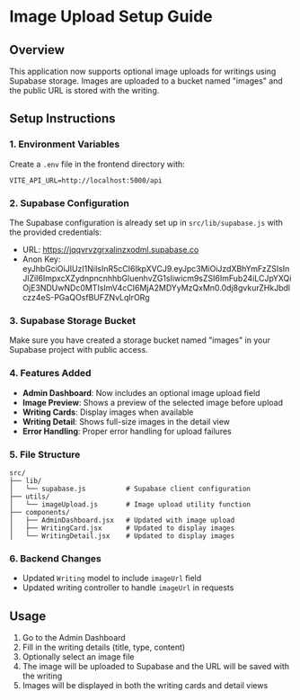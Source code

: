 # Image Upload Setup Guide

## Overview
This application now supports optional image uploads for writings using Supabase storage. Images are uploaded to a bucket named "images" and the public URL is stored with the writing.

## Setup Instructions

### 1. Environment Variables
Create a `.env` file in the frontend directory with:
```
VITE_API_URL=http://localhost:5000/api
```

### 2. Supabase Configuration
The Supabase configuration is already set up in `src/lib/supabase.js` with the provided credentials:
- URL: https://jqqvrvzgrxalinzxodml.supabase.co
- Anon Key: eyJhbGciOiJIUzI1NiIsInR5cCI6IkpXVCJ9.eyJpc3MiOiJzdXBhYmFzZSIsInJlZiI6ImpxcXZydnpncnhhbGluenhvZG1sIiwicm9sZSI6ImFub24iLCJpYXQiOjE3NDUwNDc0MTIsImV4cCI6MjA2MDYyMzQxMn0.0dj8gvkurZHkJbdlczz4eS-PGaQOsfBUFZNvLqIrORg

### 3. Supabase Storage Bucket
Make sure you have created a storage bucket named "images" in your Supabase project with public access.

### 4. Features Added
- **Admin Dashboard**: Now includes an optional image upload field
- **Image Preview**: Shows a preview of the selected image before upload
- **Writing Cards**: Display images when available
- **Writing Detail**: Shows full-size images in the detail view
- **Error Handling**: Proper error handling for upload failures

### 5. File Structure
```
src/
├── lib/
│   └── supabase.js          # Supabase client configuration
├── utils/
│   └── imageUpload.js       # Image upload utility function
├── components/
│   ├── AdminDashboard.jsx   # Updated with image upload
│   ├── WritingCard.jsx      # Updated to display images
│   └── WritingDetail.jsx    # Updated to display images
```

### 6. Backend Changes
- Updated `Writing` model to include `imageUrl` field
- Updated writing controller to handle `imageUrl` in requests

## Usage
1. Go to the Admin Dashboard
2. Fill in the writing details (title, type, content)
3. Optionally select an image file
4. The image will be uploaded to Supabase and the URL will be saved with the writing
5. Images will be displayed in both the writing cards and detail views 